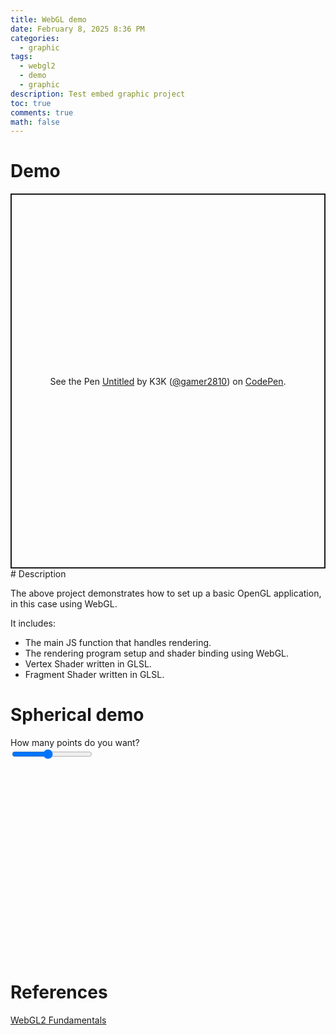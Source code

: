 ```yaml
---
title: WebGL demo
date: February 8, 2025 8:36 PM
categories:
  - graphic
tags:
  - webgl2
  - demo
  - graphic
description: Test embed graphic project
toc: true
comments: true
math: false
---
```


# Demo

<div style="left: 0; width: 100%; position:relative; aspect-ratio: 3/1;">
<p class="codepen" data-height="600" data-default-tab="result" data-slug-hash="LEYPGeK" data-pen-title="Untitled" data-user="gamer2810" style="height: 600px; box-sizing: border-box; display: flex; align-items: center; justify-content: center; border: 2px solid; margin: 1em 0; padding: 1em;">
  <span>See the Pen <a href="https://codepen.io/gamer2810/pen/LEYPGeK">
  Untitled</a> by K3K (<a href="https://codepen.io/gamer2810">@gamer2810</a>)
  on <a href="https://codepen.io">CodePen</a>.</span>
</p>
<script async src="https://public.codepenassets.com/embed/index.js"></script>
</div>
# Description

The above project demonstrates how to set up a basic OpenGL application, in this case using WebGL.

It includes:

- The main JS function that handles rendering.
- The rendering program setup and shader binding using WebGL.
- Vertex Shader written in GLSL.
- Fragment Shader written in GLSL.

# Spherical demo

<div class="slidecontainer">
  How many points do you want?<br>
  <input type="range" min="10" max="100" value="50" class="slider" id="myRange"><span id="rangeValue"></span>
</div>
<svg width="960" height="600"></svg>

<script src="https://d3js.org/d3.v5.min.js"></script>
<script src="https://unpkg.com/d3-delaunay@5"></script>
<script src="https://unpkg.com/d3-geo-voronoi@1.5"></script>

<script>
  const phi = (1 + Math.sqrt(5)) / 2;
let pointCount = 50;
const slider = document.getElementById("myRange");
var sliderValue = document.getElementById("rangeValue");
const svg = d3.select("svg");
let projection = d3.geoOrthographic();
let path = d3.geoPath().projection(projection);

function generatePoints(count) {
  return Array.from({ length: count }, (_, i) => {
    const [x, y] = [i / phi, i / count];
    return {
      type: "Point",
      coordinates: [(x * 360) % 360, (Math.acos(2 * y - 1) / Math.PI) * 180 - 90],
    };
  });
}

function updateVisualization() {
  const features = generatePoints(pointCount);
  const points = { type: "FeatureCollection", features };
  const v = d3.geoVoronoi()(points);

  // Compute colors based on triangle centroids
  const triangles = v.triangles().features;

  // Define a custom Siri-inspired gradient scale
  const colorScale = d3.scaleSequential(d3.interpolateRgbBasis([
    "#5E5CE6", // Deep purple-blue
    "#BF5AF2", // Vibrant pink-purple
    "#FF2D55"  // Apple’s signature red-pink
  ])).domain([-90, 90]); // Latitude range

  // Update triangles with gradient color
  svg.select(".triangles")
    .selectAll("path")
    .data(triangles)
    .join("path")
    .attr("d", path)
    .attr("fill", d => {
      const centroid = d3.geoCentroid(d);
      return colorScale(centroid[1]); // Use latitude for color
    });

  // Update sites
  svg.select(".sites")
    .selectAll("path")
    .data(points.features)
    .join("path")
    .attr("d", path);
}

// Initialize SVG content
svg.append("path")
  .attr("id", "sphere")
  .datum({ type: "Sphere" })
  .attr("d", path);

svg.append("g").attr("class", "triangles");
svg.append("g").attr("class", "sites");

// Update when slider changes
sliderValue.innerHTML = slider.value;
slider.addEventListener("input", function () {
  pointCount = Number(slider.value);
  sliderValue.innerHTML = slider.value;
  updateVisualization();
});

// Start visualization
updateVisualization();

// Animation loop
d3.interval((elapsed) => {
  projection.rotate([elapsed / 150, 0]);
  svg.selectAll("path").attr("d", path);
}, 50);

</script>

# References

[WebGL2 Fundamentals](https://webgl2fundamentals.org/webgl/lessons/webgl-fundamentals.html)
